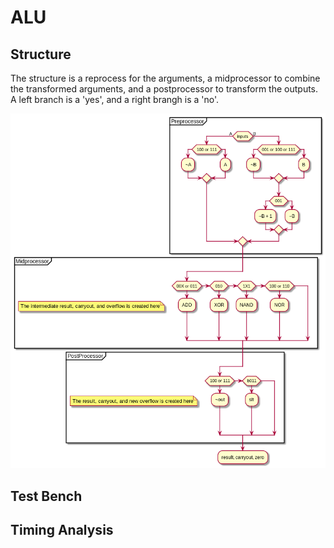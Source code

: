 # ALU

## Structure
The structure is a reprocess for the arguments, a midprocessor to combine the transformed arguments, and a postprocessor to transform the outputs.
A left branch is a 'yes', and a right brangh is a 'no'.

![](uml/concept.png)

## Test Bench

## Timing Analysis
